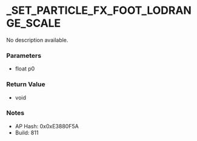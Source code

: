 # _SET_PARTICLE_FX_FOOT_LODRANGE_SCALE

No description available.

### Parameters
* float p0

### Return Value
* void

### Notes
* AP Hash: 0x0xE3880F5A
* Build: 811


